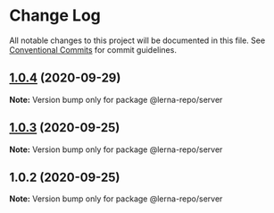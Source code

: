 # Change Log

All notable changes to this project will be documented in this file.
See [Conventional Commits](https://conventionalcommits.org) for commit guidelines.

## [1.0.4](https://github.com/hannahatwork/lerna-repo/compare/v1.0.3...v1.0.4) (2020-09-29)

**Note:** Version bump only for package @lerna-repo/server





## [1.0.3](https://github.com/hannahatwork/lerna-repo/compare/v1.0.2...v1.0.3) (2020-09-25)

**Note:** Version bump only for package @lerna-repo/server





## 1.0.2 (2020-09-25)

**Note:** Version bump only for package @lerna-repo/server
